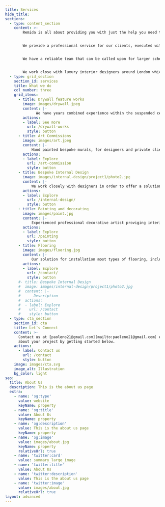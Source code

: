 ```yaml
---
title: Services
hide_title:
sections:
  - type: content_section
    content: >-
        Remida is all about providing you with just the help you need to create your individual home more easily. With our help you stay completely in control of the look, timings and budget.


        We provide a professional service for our clients, executed with great attention to detail and creative flair.


        We have a reliable team that can be called upon for larger schemes or tight deadlines.


        We work close with luxury interior designers around London which are relaying to our professional service in order to recreate in real their projects.
  - type: grid_section
    section_id: services
    title: What we do
    col_number: three
    grid_items:
      - title: Drywall feature works
        image: images/drywall.jpeg
        content: |-
              We have years combined experience within the suspended ceiling, dry lining and interior fit-out industry.
        actions:
        - label: See more
          url: /drywall-works
          style: button
      - title: Art Commissions
        image: images/art.jpeg
        content: |-
            Hand painted bespoke murals, for designers and private clients.
        actions:
        - label: Explore
          url: /art-commission
          style: button
      - title: Bespoke Internal Design
        image: images/internal-design/project1/photo2.jpg
        content: |-
            We work closely with designers in order to offer a solution to any design need that are tailored to you.
        actions:
        - label: Explore
          url: /internal-design/
          style: button
      - title: Painting and decorating
        image: images/paint.jpg
        content: |-
            Experienced professional decorative artist proviging interior decorative finishes and mural projects for interiors designers and private clients.  
        actions:
        - label: Explore
          url: /painting
          style: button
      - title: Flooring
        image: images/flooring.jpg
        content: |-
            Our solution for installation most types of flooring, including hardwood, laminate, vinyl, porcelain floor, ceramic tile and more.
        actions:
        - label: Explore
          url: /contact/
          style: button
      #- title: Bespoke Internal Design
      #  image: images/internal-design/project1/photo2.jpg
      #  content: |-
      #      Description
      #  actions:
      #  - label: Explore
      #    url: /contact
      #    style: button
  - type: cta_section
    section_id: cta
    title: Let’s Connect
    content: >-
      Contact us at [paoleno21@gmail.com](mailto:paoleno21@gmail.com) or at [+44 7402052652]() and tell us more
      about your project by getting started below.
    actions:
      - label: Contact us
        url: /contact
        style: button
    image: images/cta.svg
    image_alt: Illustration
    bg_color: light
seo:
  title: About Us
  description: This is the about us page
  extra:
    - name: 'og:type'
      value: website
      keyName: property
    - name: 'og:title'
      value: About Us
      keyName: property
    - name: 'og:description'
      value: This is the about us page
      keyName: property
    - name: 'og:image'
      value: images/about.jpg
      keyName: property
      relativeUrl: true
    - name: 'twitter:card'
      value: summary_large_image
    - name: 'twitter:title'
      value: About Us
    - name: 'twitter:description'
      value: This is the about us page
    - name: 'twitter:image'
      value: images/about.jpg
      relativeUrl: true
layout: advanced
---
```

